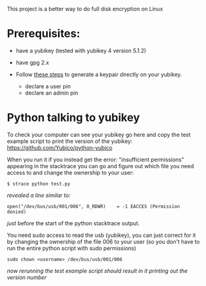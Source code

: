 This project is a better way to do full disk encryption on Linux

# Prerequisites:

* have a yubikey (tested with yubikey 4 version 5.1.2)
* have gpg 2.x 

* Follow [these steps](https://support.yubico.com/support/solutions/articles/15000006420-using-your-yubikey-with-openpgp#Generating_Your_PGP_Key_Directly_on_Your_YubiKeyf5innj)
to generate a keypair directly on your yubikey.

  * declare a user pin
  * declare an admin pin

# Python talking to yubikey

To check your computer can see your yubikey go here and copy the test example script to print the version of the yubikey:
https://github.com/Yubico/python-yubico

When you run it if you instead get the error:
"insufficient permissions" appearing in the stacktrace you can go and figure out which file you need access to and change the ownership to your user:

`$ strace python test.py`

*revealed a line similar to:*

`open("/dev/bus/usb/001/006", O_RDWR)    = -1 EACCES (Permission denied)`

*just* before the start of the python stacktrace output.

You need sudo access to read the usb (yubikey), you can just correct for it by changing the ownership of the file 006 to your user (so you don't have to run the entire python script with sudo permissions)

`sudo chown <username> /dev/bus/usb/001/006`

*now rerunning the test example script should result in it printing out the version number*
